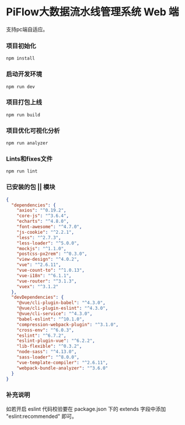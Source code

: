 # PiFlow大数据流水线管理系统 Web 端
支持pc端自适应。
### 项目初始化
```
npm install
```

### 启动开发环境
```
npm run dev
```

### 项目打包上线
```
npm run build
```

### 项目优化可视化分析
```
npm run analyzer
```

### Lints和fixes文件
```
npm run lint
```

### 已安装的包 || 模块

```json
{
  "dependencies": {
    "axios": "^0.19.2",
    "core-js": "^3.6.4",
    "echarts": "^4.8.0",
    "font-awesome": "^4.7.0",
    "js-cookie": "^2.2.1",
    "less": "^2.7.3",
    "less-loader": "^5.0.0",
    "mockjs": "^1.1.0",
    "postcss-px2rem": "^0.3.0",
    "view-design": "^4.0.2",
    "vue": "^2.6.11",
    "vue-count-to": "^1.0.13",
    "vue-i18n": "^6.1.1",
    "vue-router": "^3.1.3",
    "vuex": "^3.1.2"
  },
  "devDependencies": {
    "@vue/cli-plugin-babel": "^4.3.0",
    "@vue/cli-plugin-eslint": "^4.3.0",
    "@vue/cli-service": "^4.3.0",
    "babel-eslint": "^10.1.0",
    "compression-webpack-plugin": "^3.1.0",
    "cross-env": "^6.0.3",
    "eslint": "^6.7.2",
    "eslint-plugin-vue": "^6.2.2",
    "lib-flexible": "^0.3.2",
    "node-sass": "^4.13.0",
    "sass-loader": "^8.0.0",
    "vue-template-compiler": "^2.6.11",
    "webpack-bundle-analyzer": "^3.6.0"
  }
}
```
### 补充说明
如若开启 eslint 代码校验要在 package.json 下的 extends 字段中添加 "eslint:recommended" 即可。


